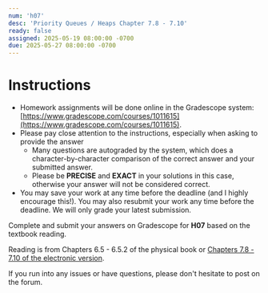 ```yaml
---
num: 'h07'
desc: 'Priority Queues / Heaps Chapter 7.8 - 7.10'
ready: false
assigned: 2025-05-19 08:00:00 -0700
due: 2025-05-27 08:00:00 -0700
---
```


# Instructions

- Homework assignments will be done online in the Gradescope system: [https://www.gradescope.com/courses/1011615](https://www.gradescope.com/courses/1011615).
- Please pay close attention to the instructions, especially when asking to provide the answer
  - Many questions are autograded by the system, which does a character-by-character comparison of the correct answer and your submitted answer.
  - Please be **PRECISE** and **EXACT** in your solutions in this case, otherwise your answer will not be considered correct.
- You may save your work at any time before the deadline (and I highly encourage this!). You may also resubmit your work any time before the deadline. We will only grade your latest submission.

Complete and submit your answers on Gradescope for **H07** based on the textbook reading.

Reading is from Chapters 6.5 - 6.5.2 of the physical book or [Chapters 7.8 - 7.10 of the electronic version](https://runestone.academy/ns/books/published/pythonds/index.html).

If you run into any issues or have questions, please don't hesitate to post on the forum.

